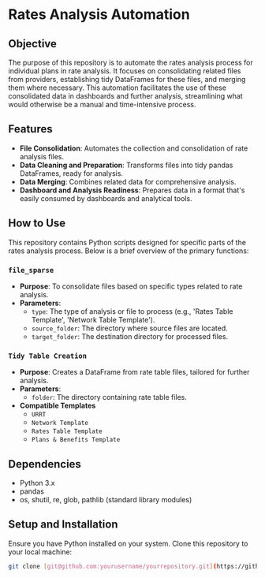 # Rates Analysis Automation

## Objective

The purpose of this repository is to automate the rates analysis process for individual plans in rate analysis. It focuses on consolidating related files from providers, establishing tidy DataFrames for these files, and merging them where necessary. This automation facilitates the use of these consolidated data in dashboards and further analysis, streamlining what would otherwise be a manual and time-intensive process.

## Features

- **File Consolidation**: Automates the collection and consolidation of rate analysis files.
- **Data Cleaning and Preparation**: Transforms files into tidy pandas DataFrames, ready for analysis.
- **Data Merging**: Combines related data for comprehensive analysis.
- **Dashboard and Analysis Readiness**: Prepares data in a format that's easily consumed by dashboards and analytical tools.

## How to Use

This repository contains Python scripts designed for specific parts of the rates analysis process. Below is a brief overview of the primary functions:

### `file_sparse`

- **Purpose**: To consolidate files based on specific types related to rate analysis.
- **Parameters**:
  - `type`: The type of analysis or file to process (e.g., 'Rates Table Template', 'Network Table Template').
  - `source_folder`: The directory where source files are located.
  - `target_folder`: The destination directory for processed files.

### `Tidy Table Creation`

- **Purpose**: Creates a DataFrame from rate table files, tailored for further analysis.
- **Parameters**:
  - `folder`: The directory containing rate table files.
- **Compatible Templates**
  - `URRT`
  - `Network Template`
  - `Rates Table Template`
  - `Plans & Benefits Template`

## Dependencies

- Python 3.x
- pandas
- os, shutil, re, glob, pathlib (standard library modules)

## Setup and Installation

Ensure you have Python installed on your system. Clone this repository to your local machine:

```bash
git clone [git@github.com:yourusername/yourrepository.git](https://github.com/Marc-Torchio/Rates_Analysis.git)](https://github.com/Marc-Torchio/Rates_Analysis.git)